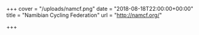 +++
cover = "/uploads/namcf.png"
date = "2018-08-18T22:00:00+00:00"
title = "Namibian Cycling Federation"
url = "http://namcf.org/"

+++
